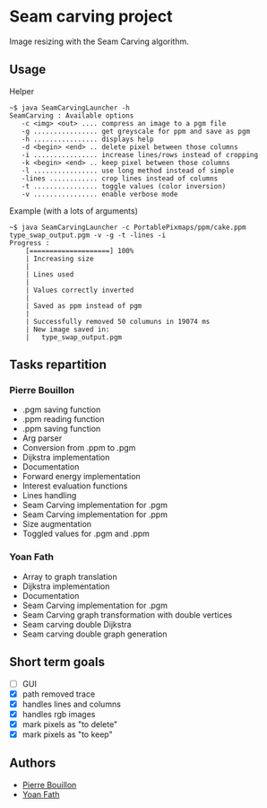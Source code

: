 # Seam carving project

Image resizing with the Seam Carving algorithm.

## Usage
Helper
```shell
~$ java SeamCarvingLauncher -h
SeamCarving : Available options
   -c <img> <out> .... compress an image to a pgm file
   -g ................ get greyscale for ppm and save as pgm
   -h ................ displays help
   -d <begin> <end> .. delete pixel between those columns
   -i ................ increase lines/rows instead of cropping
   -k <begin> <end> .. keep pixel between those columns
   -l ................ use long method instead of simple
   -lines ............ crop lines instead of columns
   -t ................ toggle values (color inversion)
   -v ................ enable verbose mode
```
Example (with a lots of arguments)
```shell
~$ java SeamCarvingLauncher -c PortablePixmaps/ppm/cake.ppm type_swap_output.pgm -v -g -t -lines -i
Progress : 
	[====================] 100%
	| Increasing size
	|
	| Lines used
	|
	| Values correctly inverted
	|
	| Saved as ppm instead of pgm
	|
	| Successfully removed 50 columuns in 19074 ms
	| New image saved in:
	|	type_swap_output.pgm
```

## Tasks repartition
### Pierre Bouillon
* .pgm saving function
* .ppm reading function
* .ppm saving function
* Arg parser
* Conversion from .ppm to .pgm
* Dijkstra implementation
* Documentation
* Forward energy implementation
* Interest evaluation functions
* Lines handling
* Seam Carving implementation for .pgm
* Seam Carving implementation for .ppm
* Size augmentation
* Toggled values for .pgm and .ppm

### Yoan Fath
* Array to graph translation
* Dijkstra implementation
* Documentation
* Seam Carving implementation for .pgm
* Seam Carving graph transformation with double vertices
* Seam carving double Dijkstra
* Seam carving double graph generation

## Short term goals
- [ ] GUI
- [x] path removed trace
- [x] handles lines and columns
- [x] handles rgb images
- [x] mark pixels as "to delete"
- [x] mark pixels as "to keep"

## Authors
* [Pierre Bouillon](https://pierrebouillon.tech/)
* [Yoan Fath](https://github.com/yoanFath)
